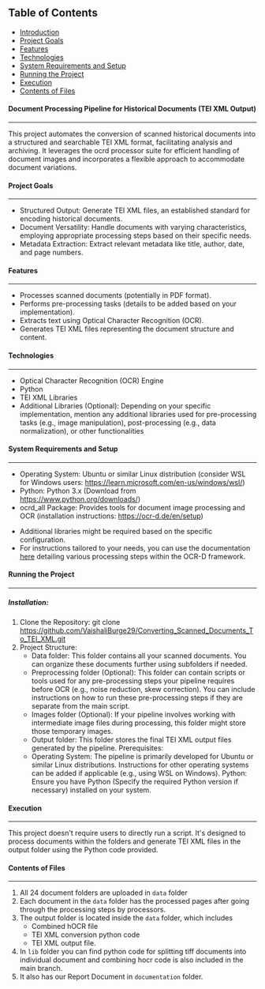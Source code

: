 ## Table of Contents

* [Introduction](#document-processing-pipeline-for-historical-documents-tei-xml-output)
* [Project Goals](#project-goals)
* [Features](#features)
* [Technologies](#technologies)
* [System Requirements and Setup](#system-requirements-and-setup)
* [Running the Project](#running-the-project)
* [Execution](#execution)
* [Contents of Files](#contents-of-files)

#### Document Processing Pipeline for Historical Documents (TEI XML Output)
***
This project automates the conversion of scanned historical documents into a structured and searchable TEI XML format, facilitating analysis and archiving. It leverages the ocrd processor suite for efficient handling of document images and incorporates a flexible approach to accommodate document variations.

#### Project Goals
***
* Structured Output: Generate TEI XML files, an established standard for encoding historical documents.
* Document Versatility: Handle documents with varying characteristics, employing appropriate processing steps based on their specific needs.
* Metadata Extraction: Extract relevant metadata like title, author, date, and page numbers.

#### Features
***
* Processes scanned documents (potentially in PDF format).
* Performs pre-processing tasks (details to be added based on your implementation).
* Extracts text using Optical Character Recognition (OCR).
* Generates TEI XML files representing the document structure and content.

#### Technologies
***
* Optical Character Recognition (OCR) Engine
* Python
* TEI XML Libraries
* Additional Libraries (Optional): Depending on your specific implementation, mention any additional libraries used for pre-processing tasks (e.g., image manipulation), post-processing (e.g., data normalization), or other functionalities

#### System Requirements and Setup
***
* Operating System: Ubuntu or similar Linux distribution (consider WSL for Windows users: https://learn.microsoft.com/en-us/windows/wsl/)
* Python: Python 3.x (Download from https://www.python.org/downloads/)
* ocrd_all Package: Provides tools for document image processing and OCR (installation instructions: https://ocr-d.de/en/setup)
- Additional libraries might be required based on the specific configuration.
- For instructions tailored to your needs, you can use the documentation [here](https://github.com/VaishaliBurge29/Converting_Scanned_Documents_To_TEI_XML.git) detailing various processing steps within the OCR-D framework.

#### Running the Project
***
##### Installation:
1. Clone the Repository: git clone
      https://github.com/VaishaliBurge29/Converting_Scanned_Documents_To_TEI_XML.git
2. Project Structure:
     - Data folder: This folder contains all your scanned documents. You can organize these documents further using subfolders if needed.
     - Preprocessing folder (Optional): This folder can contain scripts or tools used for any pre-processing steps your pipeline requires before OCR (e.g., noise reduction, skew correction). You can include instructions on how to run these pre-processing steps if they are separate from the main script.
     - Images folder (Optional): If your pipeline involves working with intermediate image files during processing, this folder might store those temporary images.
     - Output folder: This folder stores the final TEI XML output files generated by the pipeline.
Prerequisites:
     - Operating System: The pipeline is primarily developed for Ubuntu or similar Linux distributions. Instructions for other operating systems can be added if applicable (e.g., using WSL on Windows).
Python: Ensure you have Python (Specify the required Python version if necessary) installed on your system.

#### Execution
***
This project doesn't require users to directly run a script. It's designed to process documents within the folders and generate TEI XML files in the output folder using the Python code provided.

#### Contents of Files
***

1. All 24 document folders are uploaded in `data` folder
2. Each document in the `data` folder has the processed pages after going through the processing steps by processors.
3. The output folder is located inside the `data` folder, which includes
     - Combined hOCR file 
     - TEI XML conversion python code 
     - TEI XML output file.
4. In `lib` folder you can find python code for splitting tiff documents into individual document and combining hocr code is also included in the main branch.
5. It also has our Report Document in `documentation` folder.
